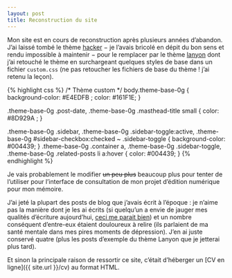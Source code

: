 ```yaml
---
layout: post
title: Reconstruction du site
---
```


Mon site est en cours de reconstruction après plusieurs années d’abandon.
J’ai laissé tombé le thème [hacker](https://pages-themes.github.io/hacker/) − je l’avais bricolé en dépit du bon sens et rendu impossible à maintenir −
pour le remplacer par le thème [lanyon](https://lanyon.getpoole.com) dont j’ai retouché le thème en surchargeant quelques styles de base dans un fichier <code>custom.css</code>
(ne pas retoucher les fichiers de base du thème ! j’ai retenu la leçon).

{% highlight css %}
/* Thème custom */
body.theme-base-0g {
	background-color: #E4EDFB ;
	color: #161F1E;
}

.theme-base-0g .post-date, .theme-base-0g .masthead-title small {
	color: #8D929A ;
}

.theme-base-0g .sidebar,
.theme-base-0g .sidebar-toggle:active,
.theme-base-0g #sidebar-checkbox:checked ~ .sidebar-toggle {
	background-color: #004439;
}
.theme-base-0g .container a,
.theme-base-0g .sidebar-toggle,
.theme-base-0g .related-posts li a:hover {
	color: #004439;
}
{% endhighlight %}

Je vais probablement le modifier <del>un peu plus</del> beaucoup plus pour tenter de l’utiliser pour l’interface de consultation 
de mon projet d’édition numérique pour mon mémoire.

J’ai jeté la plupart des posts de blog que j’avais écrit à l’époque : je n’aime pas la manière dont je les ai écrits 
(si quelqu’un a envie de jauger mes qualités d’écriture aujourd’hui, [ceci me parait bien](https://insula.univ-lille.fr/2021/04/04/linscription-latine-de-la-source-de-lescaut/)) 
et un nombre conséquent d’entre-eux étaient douloureux à relire (ils parlaient de ma santé mentale dans mes pires moments de dépression). 
J’en ai juste conservé quatre (plus les posts d’exemple du thème Lanyon que je jetterai plus tard).

Et sinon la principale raison de ressortir ce site, c’était d’héberger un [CV en ligne]({{ site.url }}/cv) au format HTML.

